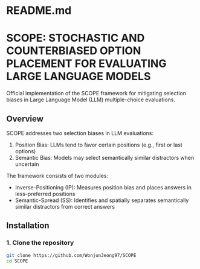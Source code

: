 # README.md

# SCOPE: STOCHASTIC AND COUNTERBIASED OPTION PLACEMENT FOR EVALUATING LARGE LANGUAGE MODELS

Official implementation of the SCOPE framework for mitigating selection biases in Large Language Model (LLM) multiple-choice evaluations.

## Overview

SCOPE addresses two selection biases in LLM evaluations:
1. Position Bias: LLMs tend to favor certain positions (e.g., first or last options)
2. Semantic Bias: Models may select semantically similar distractors when uncertain

The framework consists of two modules:
- Inverse-Positioning (IP): Measures position bias and places answers in less-preferred positions
- Semantic-Spread (SS): Identifies and spatially separates semantically similar distractors from correct answers

## Installation

### 1. Clone the repository
```bash
git clone https://github.com/WonjunJeong97/SCOPE
cd SCOPE